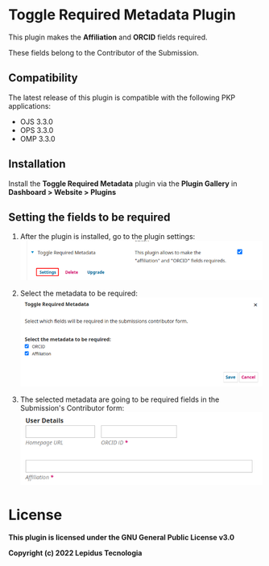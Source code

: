 # Toggle Required Metadata Plugin 

This plugin makes the **Affiliation** and **ORCID** fields required.

These fields belong to the Contributor of the Submission.

## Compatibility

The latest release of this plugin is compatible with the following PKP applications:

* OJS 3.3.0
* OPS 3.3.0
* OMP 3.3.0

## Installation

Install the **Toggle Required Metadata** plugin via the **Plugin Gallery** in **Dashboard > Website > Plugins**

## Setting the fields to be required

1. After the plugin is installed, go to the plugin settings:
![plugin-settings-section](/assets/plugin-settings-section.png)

2. Select the metadata to be required:
![plugin-settings](/assets/plugin-settings.png)

3. The selected metadata are going to be required fields in the Submission's Contributor form:
![plugin-in-action](/assets/application.png)

# License
__This plugin is licensed under the GNU General Public License v3.0__

__Copyright (c) 2022 Lepidus Tecnologia__
